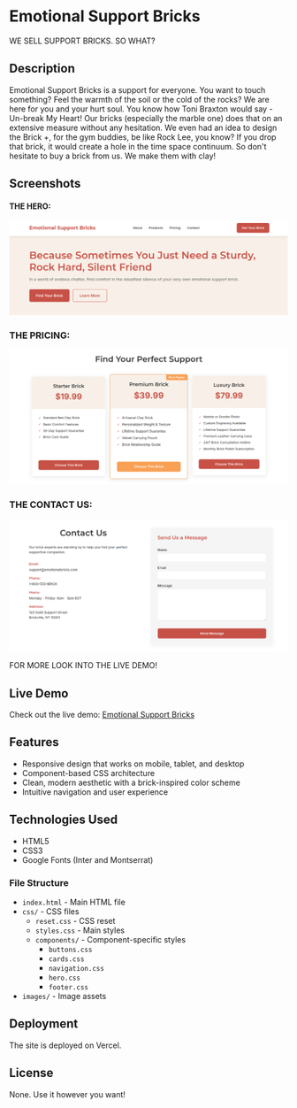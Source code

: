 # Emotional Support Bricks

WE SELL SUPPORT BRICKS. SO WHAT?

## Description

Emotional Support Bricks is a support for everyone. You want to touch something? Feel the warmth of the soil or the cold of the rocks? We are here for you and your hurt soul.
You know how Toni Braxton would say - Un-break My Heart! Our bricks (especially the marble one) does that on an extensive measure without any hesitation. We even had an idea to 
design the Brick +, for the gym buddies, be like Rock Lee, you know? If you drop that brick, it would create a hole in the time space continuum.
So don't hesitate to buy a brick from us. We make them with clay!

## Screenshots
#### THE HERO:
![img.png](static/images/screenshots/img1.png)

### THE PRICING:
![img.png](static/images/screenshots/img2.png)

### THE CONTACT US:
![img.png](static/images/screenshots/img3.png)

FOR MORE LOOK INTO THE LIVE DEMO!

## Live Demo

Check out the live demo: [Emotional Support Bricks](https://support-bricks.vercel.app/)

## Features

- Responsive design that works on mobile, tablet, and desktop
- Component-based CSS architecture
- Clean, modern aesthetic with a brick-inspired color scheme
- Intuitive navigation and user experience

## Technologies Used

- HTML5
- CSS3
- Google Fonts (Inter and Montserrat)

### File Structure

- `index.html` - Main HTML file
- `css/` - CSS files
  - `reset.css` - CSS reset
  - `styles.css` - Main styles
  - `components/` - Component-specific styles
    - `buttons.css`
    - `cards.css`
    - `navigation.css`
    - `hero.css`
    - `footer.css`
- `images/` - Image assets

## Deployment

The site is deployed on Vercel.

## License

None. Use it however you want!